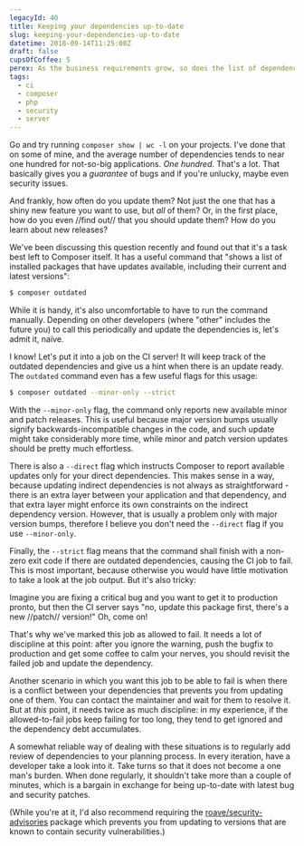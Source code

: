 ```yaml
---
legacyId: 40
title: Keeping your dependencies up-to-date
slug: keeping-your-dependencies-up-to-date
datetime: 2018-09-14T11:25:00Z
draft: false
cupsOfCoffee: 5
perex: As the business requirements grow, so does the list of dependencies. Managers ask for a new feature, you just composer-require this thing and that other thing, and wire it into the application. But how do you keep track of new features in the dependencies? Or bugfixes? Or, most importantly, security patches?!
tags:
  - ci
  - composer
  - php
  - security
  - server
---
```

Go and try running `composer show | wc -l` on your projects. I've done that on some of mine, and the average number
of dependencies tends to near one hundred for not-so-big applications. _One hundred._ That's a lot. That basically
gives you a _guarantee_ of bugs and if you're unlucky, maybe even security issues.

And frankly, how often do you update them? Not just the one that has a shiny new feature you want to use, but _all_
of them? Or, in the first place, how do you even //find out// that you should update them? How do you learn about
new releases?

We've been discussing this question recently and found out that it's a task best left to Composer itself. It has
a useful command that "shows a list of installed packages that have updates available, including their current
and latest versions":

```sh
$ composer outdated
```

While it is handy, it's also uncomfortable to have to run the command manually. Depending on other developers
(where "other" includes the future you) to call this periodically and update the dependencies is, let's admit it, naïve.

I know! Let's put it into a job on the CI server! It will keep track of the outdated dependencies and give us a hint
when there is an update ready. The `outdated` command even has a few useful flags for this usage:

```sh
$ composer outdated --minor-only --strict
```

With the `--minor-only` flag, the command only reports new available minor and patch releases. This is useful because
major version bumps usually signify backwards-incompatible changes in the code, and such update might take considerably
more time, while minor and patch version updates should be pretty much effortless.

There is also a `--direct` flag which instructs Composer to report available updates only for your direct dependencies.
This makes sense in a way, because updating indirect dependencies is not always as straightforward - there is an extra
layer between your application and that dependency, and that extra layer might enforce its own constraints on the
indirect dependency version. However, that is usually a problem only with major version bumps, therefore I believe
you don't need the `--direct` flag if you use `--minor-only`.

Finally, the `--strict` flag means that the command shall finish with a non-zero exit code if there are outdated
dependencies, causing the CI job to fail. This is most important, because otherwise you would have little motivation
to take a look at the job output. But it's also tricky:

Imagine you are fixing a critical bug and you want to get it to production pronto, but then the CI server says
"no, update this package first, there's a new //patch// version!" Oh, come on!

That's why we've marked this job as allowed to fail. It needs a lot of discipline at this point: after you ignore
the warning, push the bugfix to production and get some coffee to calm your nerves, you should revisit the failed
job and update the dependency.

Another scenario in which you want this job to be able to fail is when there is a conflict between your dependencies
that prevents you from updating one of them. You can contact the maintainer and wait for them to resolve it.
But at _this_ point, it needs twice as much discipline: in my experience, if the allowed-to-fail jobs keep failing
for too long, they tend to get ignored and the dependency debt accumulates.

A somewhat reliable way of dealing with these situations is to regularly add review of dependencies to your planning
process. In every iteration, have a developer take a look into it. Take turns so that it does not become a one man's
burden. When done regularly, it shouldn't take more than a couple of minutes, which is a bargain in exchange for
being up-to-date with latest bug and security patches.

(While you're at it, I'd also recommend requiring the
[roave/security-advisories](https://github.com/Roave/SecurityAdvisories) package which prevents you from updating
to versions that are known to contain security vulnerabilities.)
